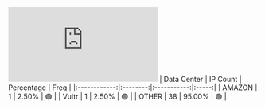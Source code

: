 ![Diagramm](https://github.com/obajay/StateSync-snapshots/blob/main/Projects/Qwoyn/1/README.md)
| Data Center | IP Count | Percentage | Freq |
|:------------:|:--------:|:-----------:|:-----:|
| AMAZON | 1 | 2.50% | 🟢 |
| Vultr | 1 | 2.50% | 🟢 |
| OTHER | 38 | 95.00% | 🟢 |